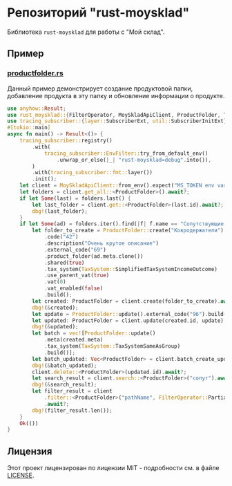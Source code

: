  # Репозиторий "rust-moysklad"

Библиотека `rust-moysklad` для работы с "Мой склад".

## Пример

### [productfolder.rs](https://github.com/LigeronAhill/rust-moysklad/examples/productfolder.rs)

Данный пример демонстрирует создание продуктовой папки, добавление продукта в эту папку и обновление информации о продукте.

```rust
use anyhow::Result;
use rust_moysklad::{FilterOperator, MoySkladApiClient, ProductFolder, TaxSystem};
use tracing_subscriber::{layer::SubscriberExt, util::SubscriberInitExt};
#[tokio::main]
async fn main() -> Result<()> {
    tracing_subscriber::registry()
        .with(
            tracing_subscriber::EnvFilter::try_from_default_env()
                .unwrap_or_else(|_| "rust-moysklad=debug".into()),
        )
        .with(tracing_subscriber::fmt::layer())
        .init();
    let client = MoySkladApiClient::from_env().expect("MS_TOKEN env var not set!");
    let folders = client.get_all::<ProductFolder>().await?;
    if let Some(last) = folders.last() {
        let last_folder = client.get::<ProductFolder>(last.id).await?;
        dbg!(last_folder);
    }
    if let Some(ad) = folders.iter().find(|f| f.name == "Сопутствующие товары") {
        let folder_to_create = ProductFolder::create("Ковродержатели")
            .code("42")
            .description("Очень крутое описание")
            .external_code("69")
            .product_folder(ad.meta.clone())
            .shared(true)
            .tax_system(TaxSystem::SimplifiedTaxSystemIncomeOutcome)
            .use_parent_vat(true)
            .vat(0)
            .vat_enabled(false)
            .build();
        let created: ProductFolder = client.create(folder_to_create).await?;
        dbg!(&created);
        let update = ProductFolder::update().external_code("96").build();
        let updated: ProductFolder = client.update(created.id, update).await?;
        dbg!(&updated);
        let batch = vec![ProductFolder::update()
            .meta(created.meta)
            .tax_system(TaxSystem::TaxSystemSameAsGroup)
            .build()];
        let batch_updated: Vec<ProductFolder> = client.batch_create_update(batch).await?;
        dbg!(&batch_updated);
        client.delete::<ProductFolder>(updated.id).await?;
        let search_result = client.search::<ProductFolder>("сопут").await?;
        dbg!(&search_result);
        let filter_result = client
            .filter::<ProductFolder>("pathName", FilterOperator::PartialMatch, "Ковр")
            .await?;
        dbg!(filter_result.len());
    }
    Ok(())
}
```

## Лицензия

Этот проект лицензирован по лицензии MIT - подробности см. в файле [LICENSE](LICENSE).  
